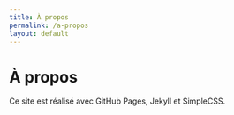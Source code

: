 ```yaml
---
title: À propos
permalink: /a-propos
layout: default
---
```


# À propos

Ce site est réalisé avec GitHub Pages, Jekyll et SimpleCSS.
